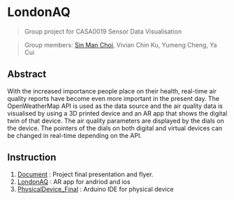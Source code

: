 # LondonAQ

> Group project for CASA0019 Sensor Data Visualisation

> Group members: [Sin Man Choi](https://github.com/VivianKuKu/CASA0019_Sensor-Data-Visualisation_LondonAQ/commits?author=abichoi), Vivian Chin Ku, Yumeng Cheng, Ya Cui


## Abstract
With the increased importance people place on their health, real-time air quality reports have become even more important in the present day. The OpenWeatherMap API is used as the data source and the air quality data is visualised by using a 3D printed device and an AR app that shows the digital twin of that device. The air quality parameters are displayed by the dials on the device. The pointers of the dials on both digital and virtual devices can be changed in real-time depending on the API.


## Instruction
1. [Document](https://github.com/VivianKuKu/CASA0019_Sensor-Data-Visualisation_LondonAQ/tree/main/Documents) : Project final presentation and flyer.
2. [LondonAQ](https://github.com/VivianKuKu/CASA0019_Sensor-Data-Visualisation_LondonAQ/tree/main/LondonAQ) : AR app for andriod and ios
3. [PhysicalDevice_Final](https://github.com/VivianKuKu/CASA0019_Sensor-Data-Visualisation_LondonAQ/tree/main/PhysicalDevice_Final) : Arduino IDE for physical device
